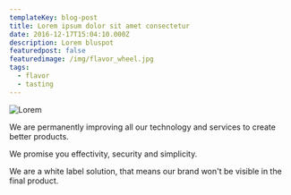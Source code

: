 ```yaml
---
templateKey: blog-post
title: Lorem ipsum dolor sit amet consectetur
date: 2016-12-17T15:04:10.000Z
description: Lorem bluspot
featuredpost: false
featuredimage: /img/flavor_wheel.jpg
tags:
  - flavor
  - tasting
---
```

![Lorem](/img/pexels-karolina-grabowska-4386433.jpg)

We are permanently improving all our technology and services to create better products.

We promise you effectivity, security and simplicity.

We are a white label solution, that means our brand won't be visible in the final product.